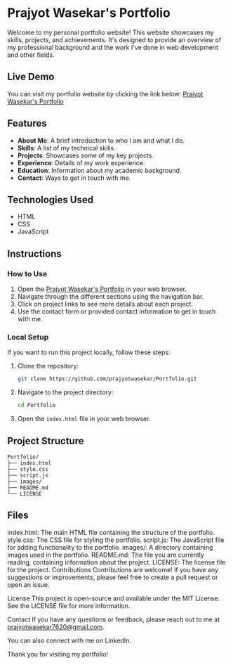 # Prajyot Wasekar's Portfolio

Welcome to my personal portfolio website! This website showcases my skills, projects, and achievements. It's designed to provide an overview of my professional background and the work I've done in web development and other fields.

## Live Demo

You can visit my portfolio website by clicking the link below:
[Prajyot Wasekar's Portfolio](https://prajyotwasekar.github.io/Portfolio/)

## Features

- **About Me**: A brief introduction to who I am and what I do.
- **Skills**: A list of my technical skills.
- **Projects**: Showcases some of my key projects.
- **Experience**: Details of my work experience.
- **Education**: Information about my academic background.
- **Contact**: Ways to get in touch with me.

## Technologies Used

- HTML
- CSS
- JavaScript

## Instructions

### How to Use

1. Open the [Prajyot Wasekar's Portfolio](https://prajyotwasekar.github.io/Portfolio/) in your web browser.
2. Navigate through the different sections using the navigation bar.
3. Click on project links to see more details about each project.
4. Use the contact form or provided contact information to get in touch with me.

### Local Setup

If you want to run this project locally, follow these steps:

1. Clone the repository:
    ```sh
    git clone https://github.com/prajyotwasekar/Portfolio.git
    ```

2. Navigate to the project directory:
    ```sh
    cd Portfolio
    ```

3. Open the `index.html` file in your web browser.

## Project Structure

```plaintext
Portfolio/
├── index.html
├── style.css
├── script.js
├── images/
├── README.md
└── LICENSE
```
## Files
index.html: The main HTML file containing the structure of the portfolio.
style.css: The CSS file for styling the portfolio.
script.js: The JavaScript file for adding functionality to the portfolio.
images/: A directory containing images used in the portfolio.
README.md: The file you are currently reading, containing information about the project.
LICENSE: The license file for the project.
Contributions
Contributions are welcome! If you have any suggestions or improvements, please feel free to create a pull request or open an issue.

License
This project is open-source and available under the MIT License. See the LICENSE file for more information.

Contact
If you have any questions or feedback, please reach out to me at prajyotwasekar7620@gmail.com.

You can also connect with me on LinkedIn.

Thank you for visiting my portfolio!
